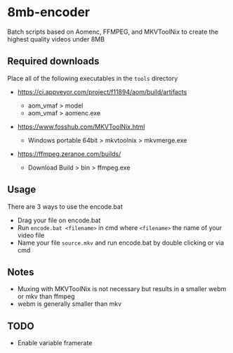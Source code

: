 # 8mb-encoder

Batch scripts based on Aomenc, FFMPEG, and MKVToolNix to create the highest quality videos under 8MB

## Required downloads

Place all of the following executables in the `tools` directory

- https://ci.appveyor.com/project/f11894/aom/build/artifacts
	- aom_vmaf > model
	- aom_vmaf > aomenc.exe

- https://www.fosshub.com/MKVToolNix.html
	- Windows portable 64bit > mkvtoolnix > mkvmerge.exe
	
- https://ffmpeg.zeranoe.com/builds/
	- Download Build > bin > ffmpeg.exe

## Usage

There are 3 ways to use the encode.bat
- Drag your file on encode.bat
- Run `encode.bat <filename>` in cmd where `<filename>` the name of your video file
- Name your file `source.mkv` and run encode.bat by double clicking or via cmd

## Notes

- Muxing with MKVToolNix is not necessary but results in a smaller webm or mkv than ffmpeg
- webm is generally smaller than mkv

## TODO

- Enable variable framerate